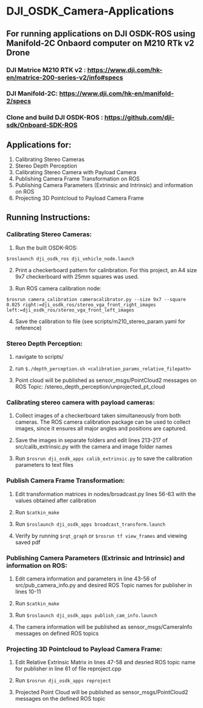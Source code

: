 # DJI_OSDK_Camera-Applications

## For running applications on DJI OSDK-ROS using Manifold-2C Onbaord computer on M210 RTk v2 Drone

### DJI Matrice M210 RTK v2 : https://www.dji.com/hk-en/matrice-200-series-v2/info#specs

### DJI Manifold-2C: https://www.dji.com/hk-en/manifold-2/specs

### Clone and build DJI OSDK-ROS : https://github.com/dji-sdk/Onboard-SDK-ROS 

## Applications for:

1. Calibrating Stereo Cameras 
2. Stereo Depth Perception
3. Calibrating Stereo Camera with Payload Camera
4. Publishing Camera Frame Transformation on ROS
5. Publishing Camera Parameters (Extrinsic and Intrinsic) and information on ROS
6. Projecting 3D Pointcloud to Payload Camera Frame


## Running Instructions:

### Calibrating Stereo Cameras:

1. Run the built OSDK-ROS:

`$roslaunch dji_osdk_ros dji_vehicle_node.launch`

2. Print a checkerboard pattern for calinbration. For this project, an A4 size 9x7 checkerboard with 25mm squares was used.

3. Run ROS camera calibration node:

`$rosrun camera_calibration cameracalibrator.py --size 9x7 --square 0.025 right:=dji_osdk_ros/stereo_vga_front_right_images left:=dji_osdk_ros/stereo_vga_front_left_images`

4. Save the calibration to file (see scripts/m210_stereo_param.yaml for reference)

### Stereo Depth Perception:

1. navigate to scripts/

2. run `$./depth_perception.sh <calibration_params_relative_filepath>`

3. Point cloud will be published as sensor_msgs/PointCloud2 messages on ROS Topic: /stereo_depth_perception/unprojected_pt_cloud

### Calibrating stereo camera with payload cameras:

1. Collect images of a checkerboard taken simultaneously from both cameras. The ROS camera calibration package can be used to collect images, since it ensures all major angles and positions are captured.

2. Save the images in separate folders and edit lines 213-217 of src/calib_extrinsic.py with the camera and image folder names

3. Run `$rosrun dji_osdk_apps calib_extrinsic.py` to save the calibration parameters to text files

### Publish Camera Frame Transformation:

1. Edit transformation matrices in nodes/broadcast.py lines 56-63 with the values obtained after calibration

2. Run `$catkin_make` 

3. Run `$roslaunch dji_osdk_apps broadcast_transform.launch` 

4. Verify by running `$rqt_graph` or `$rosrun tf view_frames` and viewing saved pdf

### Publishing Camera Parameters (Extrinsic and Intrinsic) and information on ROS:

1. Edit camera information and parameters in line 43-56 of src/pub_camera_info.py and desired ROS Topic names for publisher in lines 10-11

2. Run `$catkin_make`

3. Run `$roslaunch dji_osdk_apps publish_cam_info.launch`

4. The camera information will be published as sensor_msgs/CameraInfo messages on defined ROS topics

### Projecting 3D Pointcloud to Payload Camera Frame:

1. Edit Relative Extrinsic Matrix in lines 47-58 and desried ROS topic name for publisher in line 61 of file reproject.cpp 

2. Run `$rosrun dji_osdk_apps reproject`

3. Projected Point Cloud will be published as sensor_msgs/PointCloud2 messages on the defined ROS topic

